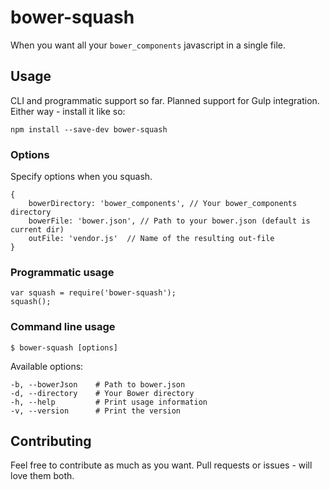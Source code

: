 # bower-squash

When you want all your ``bower_components`` javascript in a single file.

## Usage

CLI and programmatic support so far. Planned support for Gulp integration.
Either way - install it like so:

    npm install --save-dev bower-squash

### Options

Specify options when you squash.

    {
        bowerDirectory: 'bower_components', // Your bower_components directory
        bowerFile: 'bower.json', // Path to your bower.json (default is current dir)
        outFile: 'vendor.js'  // Name of the resulting out-file
    }

### Programmatic usage

    var squash = require('bower-squash');
    squash();

### Command line usage

    $ bower-squash [options]

Available options:

    -b, --bowerJson    # Path to bower.json
    -d, --directory    # Your Bower directory
    -h, --help         # Print usage information
    -v, --version      # Print the version

## Contributing

Feel free to contribute as much as you want. Pull requests or issues - will love
them both.

